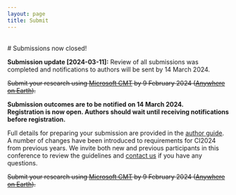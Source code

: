 ```yaml
---
layout: page
title: Submit
---
```


<div id="submission"></div>
<br>
# Submissions now closed!

**Submission update [2024-03-11]:** Review of all submissions was completed and notifications to authors will be sent by 14 March 2024.

~~Submit your research using [Microsoft CMT](https://cmt3.research.microsoft.com/CI2024) by 9 February 2024 ([Anywhere on Earth](https://time.is/Anywhere_on_Earth)).~~ 

**Submission outcomes are to be notified on 14 March 2024.**
<br>**Registration is now open. Authors should wait until receiving notifications before registration.**

Full details for preparing your submission are provided in the [author guide](../author-guide). 
A number of changes have been introduced to requirements for CI2024 from previous years. 
We invite both new and previous participants in this conference to review the guidelines and [contact us](./contact.md) if you have any questions. 

~~Submit your research using [Microsoft CMT](https://cmt3.research.microsoft.com/CI2024) by 9 February 2024 ([Anywhere on Earth](https://time.is/Anywhere_on_Earth)).~~ 




